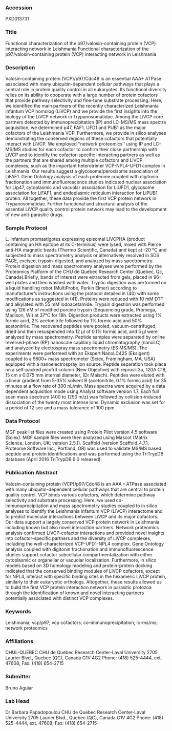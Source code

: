 ### Accession
PXD013731

### Title
Functional characterization of the p97/valosin-containing protein (VCP) interacting network in Leishmania Functional characterization of the p97/valosin-containing protein (VCP) interacting network in Leishmania

### Description
Valosin‐containing protein (VCP)/p97/Cdc48 is an essential AAA+ ATPase associated with many ubiquitin-dependent cellular pathways that plays a central role in protein quality control in all eukaryotes. Its functional diversity relies on its ability to cooperate with a large number of protein cofactors that provide pathway selectivity and fine-tune substrate processing.  Here, we identified the main partners of the recently characterized Leishmania infantum VCP homolog (LiVCP) and we provide the first insights into the biology of the LiVCP network in Trypanosomatidae. Among the LiVCP core partners detected by immunoprecipitation (IP) and LC-MS/MS mass spectra acquisition, we determined p47, FAF1, UFD1 and PUB1 as the major cofactors of the Leishmania VCP. Furthermore, we provide in silico analyses demonstrating the conserved regions of these cofactors that potentially interact with LiVCP. We employed ‘‘network proteomics’’ using IP and LC-MS/MS studies for each cofactor to confirm their close partnership with LiVCP and to identify the cofactor-specific interacting partners as well as the partners that are shared among multiple cofactors and LiVCP complexes, such as the important heterotrimer VCP-NPL4-UFD1 complex in Leishmania. Our results suggest a glycosome/peroxisome association of LiFAF1. Gene Ontology analysis of each proteome coupled with digitonin fractionation and immunofluorescence studies indicated nuclear association for Lip47, cytoplasmic and vacuolar association for LiUFD1, glycosome association for LiFAF1, and endoplasmic reticulum interaction for LiPUB1 protein. All together, these data provide the first VCP protein network in Trypanosomatidae. Further functional and structural analysis of the essential LiVCP quality control protein network may lead to the development of new anti-parasitic drugs.

### Sample Protocol
L. infantum promastigotes expressing episomal LiVCPHA (product containing an HA epitope at its C-terminus) were lysed, mixed with Pierce anti-HA magnetic beads (Thermo Scientific, Canada) and kept at -20 °C and subjected to mass spectrometry analysis or alternatively resolved in SDS PAGE, excised, trypsin-digested, and analyzed by mass spectrometry. Protein digestion and mass spectrometry analyses were performed by the Proteomics Platform of the CHU de Québec Research Center (Quebec, Qc, Canada).Briefly, bands of interest were extracted from gels, placed in 96-well plates and then washed with water. Tryptic digestion was performed on a liquid handling robot (MultiProbe, Perkin Elmer) according to manufacturer’s instructions using the protocol detailed in (40) with some modifications as suggested in (41). Proteins were reduced with 10 mM DTT and alkylated with 55 mM iodoacetamide. Trypsin digestion was performed using 126 nM of modified porcine trypsin (Sequencing grade, Promega, Madison, WI) at 37°C for 18h. Digestion products were extracted using 1% formic acid, 2% acetonitrile followed by 1% formic acid and 50% acetonitrile. The recovered peptides were pooled, vacuum-centrifuged, dried and then resuspended into 12 µl of 0.1% formic acid, and 5 µl were analyzed by mass spectrometry.  Peptide samples were separated by online reversed-phase (RP) nanoscale capillary liquid chromatography (nanoLC) and analyzed by electrospray mass spectrometry (ES MS/MS). The experiments were performed with an Ekspert NanoLC425 (Eksigent) coupled to a 5600+ mass spectrometer (Sciex, Framingham, MA, USA) equipped with a nanoelectrospray ion source. Peptide separation took place on a self-packed picofrit column (New Objective) with reprosil 3u, 120A C18, 15 cm x 0.075 mm internal diameter, (Dr Maisch). Peptides were eluted with a linear gradient from 5-35% solvent B (acetonitrile, 0.1% formic acid) for 35 minutes at a flow rate of 300 nL/min. Mass spectra were acquired by a data dependent acquisition mode using Analyst software version 1.7. Each full scan mass spectrum (400 to 1250 m/z) was followed by collision-induced dissociation of the twenty most intense ions.  Dynamic exclusion was set for a period of 12 sec and a mass tolerance of 100 ppm.

### Data Protocol
MGF peak list files were created using Protein Pilot version 4.5 software (Sciex). MGF sample files were then analyzed using Mascot (Matrix Science, London, UK; version 2.5.1). Scaffold (version Scaffold_4.7.1, Proteome Software Inc., Portland, OR) was used to validate MS/MS based peptide and protein identifications and was performed using the TriTrypDB database (April 2016 TriTrypDB 9.0 released).

### Publication Abstract
Valosin-containing protein (VCP)/p97/Cdc48 is an AAA&#x2009;+&#x2009;ATPase associated with many ubiquitin-dependent cellular pathways that are central to protein quality control. VCP binds various cofactors, which determine pathway selectivity and substrate processing. Here, we used co-immunoprecipitation and mass spectrometry studies coupled to in silico analyses to identify the Leishmania infantum VCP (LiVCP) interactome and to predict molecular interactions between LiVCP and its major cofactors. Our data support a largely conserved VCP protein network in Leishmania including known but also novel interaction partners. Network proteomics analysis confirmed LiVCP-cofactor interactions and provided novel insights into cofactor-specific partners and the diversity of LiVCP complexes, including the well-characterized VCP-UFD1-NPL4 complex. Gene Ontology analysis coupled with digitonin fractionation and immunofluorescence studies support cofactor subcellular compartmentalization with either cytoplasmic or organellar or vacuolar localization. Furthermore, in silico models based on 3D homology modeling and protein-protein docking indicated that the conserved binding modules of LiVCP cofactors, except for NPL4, interact with specific binding sites in the hexameric LiVCP protein, similarly to their eukaryotic orthologs. Altogether, these results allowed us to build the first VCP protein interaction network in parasitic protozoa through the identification of known and novel interacting partners potentially associated with distinct VCP complexes.

### Keywords
Leishmania; vcp/p97; vcp cofactors; co-immunoprecipitation; lc-ms/ms; network proteomics

### Affiliations
CHUL-QUÉBEC
CHU de Quebec Research Center-Laval University  2705 Laurier Blvd., Quebec (QC), Canada G1V 4G2 Phone: (418) 525-4444, ext. 47608; Fax: (418) 654-2715

### Submitter
Bruno Aguiar

### Lab Head
Dr Barbara Papadopoulou
CHU de Quebec Research Center-Laval University  2705 Laurier Blvd., Quebec (QC), Canada G1V 4G2 Phone: (418) 525-4444, ext. 47608; Fax: (418) 654-2715


